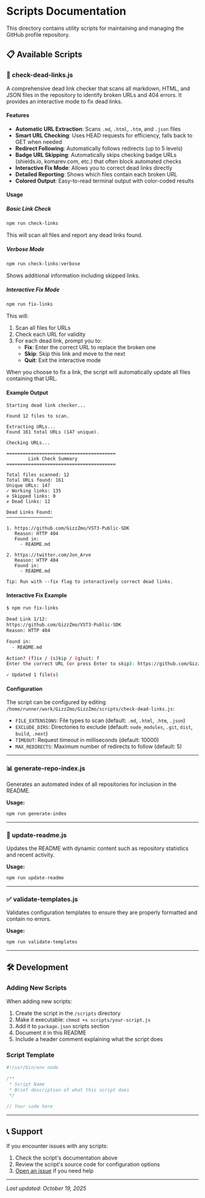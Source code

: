 # Scripts Documentation

This directory contains utility scripts for maintaining and managing the GitHub profile repository.

## 📋 Available Scripts

### 🔗 check-dead-links.js

A comprehensive dead link checker that scans all markdown, HTML, and JSON files in the repository to identify broken URLs and 404 errors. It provides an interactive mode to fix dead links.

#### Features

- **Automatic URL Extraction**: Scans `.md`, `.html`, `.htm`, and `.json` files
- **Smart URL Checking**: Uses HEAD requests for efficiency, falls back to GET when needed
- **Redirect Following**: Automatically follows redirects (up to 5 levels)
- **Badge URL Skipping**: Automatically skips checking badge URLs (shields.io, komarev.com, etc.) that often block automated checks
- **Interactive Fix Mode**: Allows you to correct dead links directly
- **Detailed Reporting**: Shows which files contain each broken URL
- **Colored Output**: Easy-to-read terminal output with color-coded results

#### Usage

##### Basic Link Check

```bash
npm run check-links
```

This will scan all files and report any dead links found.

##### Verbose Mode

```bash
npm run check-links:verbose
```

Shows additional information including skipped links.

##### Interactive Fix Mode

```bash
npm run fix-links
```

This will:
1. Scan all files for URLs
2. Check each URL for validity
3. For each dead link, prompt you to:
   - **Fix**: Enter the correct URL to replace the broken one
   - **Skip**: Skip this link and move to the next
   - **Quit**: Exit the interactive mode

When you choose to fix a link, the script will automatically update all files containing that URL.

#### Example Output

```
Starting dead link checker...

Found 12 files to scan.

Extracting URLs...
Found 161 total URLs (147 unique).

Checking URLs...

========================================
        Link Check Summary
========================================

Total files scanned: 12
Total URLs found: 161
Unique URLs: 147
✓ Working links: 135
⊘ Skipped links: 0
✗ Dead links: 12

Dead Links Found:
─────────────────

1. https://github.com/GizzZmo/VST3-Public-SDK
   Reason: HTTP 404
   Found in:
     - README.md

2. https://twitter.com/Jon_Arve
   Reason: HTTP 404
   Found in:
     - README.md

Tip: Run with --fix flag to interactively correct dead links.
```

#### Interactive Fix Example

```bash
$ npm run fix-links

Dead Link 1/12:
https://github.com/GizzZmo/VST3-Public-SDK
Reason: HTTP 404

Found in:
  - README.md

Action? (f)ix / (s)kip / (q)uit: f
Enter the correct URL (or press Enter to skip): https://github.com/GizzZmo/vst3sdk

✓ Updated 1 file(s)
```

#### Configuration

The script can be configured by editing `/home/runner/work/GizzZmo/GizzZmo/scripts/check-dead-links.js`:

- `FILE_EXTENSIONS`: File types to scan (default: `.md`, `.html`, `.htm`, `.json`)
- `EXCLUDE_DIRS`: Directories to exclude (default: `node_modules`, `.git`, `dist`, `build`, `.next`)
- `TIMEOUT`: Request timeout in milliseconds (default: 10000)
- `MAX_REDIRECTS`: Maximum number of redirects to follow (default: 5)

---

### 📊 generate-repo-index.js

Generates an automated index of all repositories for inclusion in the README.

**Usage:**
```bash
npm run generate-index
```

---

### 🔄 update-readme.js

Updates the README with dynamic content such as repository statistics and recent activity.

**Usage:**
```bash
npm run update-readme
```

---

### ✅ validate-templates.js

Validates configuration templates to ensure they are properly formatted and contain no errors.

**Usage:**
```bash
npm run validate-templates
```

---

## 🛠️ Development

### Adding New Scripts

When adding new scripts:

1. Create the script in the `/scripts` directory
2. Make it executable: `chmod +x scripts/your-script.js`
3. Add it to `package.json` scripts section
4. Document it in this README
5. Include a header comment explaining what the script does

### Script Template

```javascript
#!/usr/bin/env node

/**
 * Script Name
 * Brief description of what this script does
 */

// Your code here
```

---

## 📞 Support

If you encounter issues with any scripts:

1. Check the script's documentation above
2. Review the script's source code for configuration options
3. [Open an issue](https://github.com/GizzZmo/GizzZmo/issues) if you need help

---

*Last updated: October 19, 2025*
